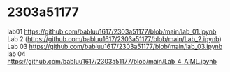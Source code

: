 # 2303a51177
lab01
https://github.com/babluu1617/2303a51177/blob/main/lab_01.ipynb<br>
Lab 2
(https://github.com/babluu1617/2303a51177/blob/main/Lab_2.ipynb)<br>
Lab 03
https://github.com/babluu1617/2303a51177/blob/main/lab_03.ipynb<br>
lab 04
https://github.com/babluu1617/2303a51177/blob/main/Lab_4_AIML.ipynb
